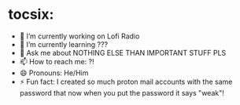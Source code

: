 # tocsix:
- 🔭 I’m currently working on Lofi Radio
- 🌱 I’m currently learning ???
- 💬 Ask me about NOTHING ELSE THAN IMPORTANT STUFF PLS
- 📫 How to reach me: ?!
- 😄 Pronouns: He/Him
- ⚡ Fun fact: I created so much proton mail accounts with the same password that now when you put the password it says "weak"!

